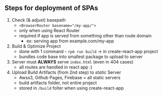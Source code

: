 ## Steps for deployment of SPAs
1. Check (& adjust) basepath
    - `<BrowserRouter basename="/my-app/">`
    - only when using React Router
    - required if app is served from something other than route domain
        - ex: serving app from example.com/my-app
2. Build & Optimize Project
    - done with 1 command - `rpm run build` -> in create-react-app project
    - bundles code base into smallest package to upload to server
3. Server must **ALWAYS** serve `index.html` (even in 404 cases)
    - all routes are handled in react app :)
4. Upload Build Artifacts (from 2nd step) to *static* Server
    - Awss3, Github Pages, Firebase = all static servers
    - build artifacts folder, not entire project
    - stored in `/build` folter when using create-react-app
